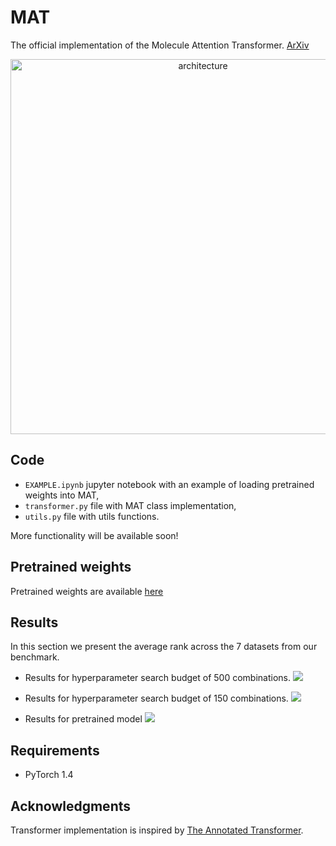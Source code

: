 # MAT
The official implementation of the Molecule Attention Transformer. [ArXiv](https://arxiv.org/abs/2002.08264)

<p align='center'>
<img src="https://github.com/gmum/MAT/blob/master/assets/MAT.png" alt="architecture" width="600"/>
</p>

## Code
- `EXAMPLE.ipynb` jupyter notebook with an example of loading pretrained weights into MAT,
- `transformer.py` file with MAT class implementation,
- `utils.py` file with utils functions.

More functionality will be available soon!


## Pretrained weights
Pretrained weights are available [here](https://drive.google.com/open?id=11-TZj8tlnD7ykQGliO9bCrySJNBnYD2k)


## Results
In this section we present the average rank across the 7 datasets from our benchmark.

- Results for hyperparameter search budget of 500 combinations.
![](https://github.com/gmum/MAT/blob/master/assets/results_500.png)

- Results for hyperparameter search budget of 150 combinations.
![](https://github.com/gmum/MAT/blob/master/assets/results_150.png)

- Results for pretrained model
![](https://github.com/gmum/MAT/blob/master/assets/results_pretrained.png)


## Requirements
- PyTorch 1.4


## Acknowledgments
Transformer implementation is inspired by [The Annotated Transformer](https://nlp.seas.harvard.edu/2018/04/03/attention.html).
